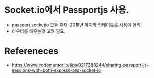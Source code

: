 # Socket.io에서 Passportjs 사용.
- passport.socketio 모듈 존재. 2016년 마지막 업데이트로 사용에 염려
- 라우터를 태우는것 고려 필요.
# Refereneces
- https://www.codementor.io/tips/0217388244/sharing-passport-js-sessions-with-both-express-and-socket-io

